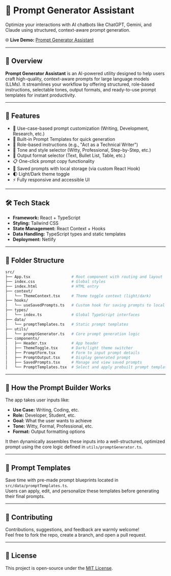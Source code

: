 # 🧠 Prompt Generator Assistant

Optimize your interactions with AI chatbots like ChatGPT, Gemini, and Claude using structured, context-aware prompt generation.

🌐 **Live Demo:** [Prompt Generator Assistant](https://promptgeneratorassistant.netlify.app/)

---

## 📌 Overview

**Prompt Generator Assistant** is an AI-powered utility designed to help users craft high-quality, context-aware prompts for large language models (LLMs). It streamlines your workflow by offering structured, role-based instructions, selectable tones, output formats, and ready-to-use prompt templates for instant productivity.

---

## 🚀 Features

- 🎯 Use-case-based prompt customization (Writing, Development, Research, etc.)
- 🧠 Built-in Prompt Templates for quick generation
- 👤 Role-based instructions (e.g., "Act as a Technical Writer")
- 💬 Tone and style selector (Witty, Professional, Step-by-Step, etc.)
- 📝 Output format selector (Text, Bullet List, Table, etc.)
- 📋 One-click prompt copy functionality
- 💾 Saved prompts with local storage (via custom React Hook)
- 🌓 Light/Dark theme toggle
- ⚡ Fully responsive and accessible UI

---

## 🛠️ Tech Stack

- **Framework:** React + TypeScript  
- **Styling:** Tailwind CSS  
- **State Management:** React Context + Hooks  
- **Data Handling:** TypeScript types and static templates  
- **Deployment:** Netlify  

---

## 📂 Folder Structure

```bash
src/
├── App.tsx                  # Root component with routing and layout
├── index.css                # Global styles
├── index.html               # HTML entry
├── context/
│   └── ThemeContext.tsx     # Theme toggle context (light/dark)
├── hooks/
│   └── useSavedPrompts.ts   # Custom hook for saving prompts to local storage
├── types/
│   └── index.ts             # Global TypeScript interfaces
├── data/
│   └── promptTemplates.ts   # Static prompt templates
├── utils/
│   └── promptGenerator.ts   # Core prompt generation logic
├── components/
│   ├── Header.tsx           # App header
│   ├── ThemeToggle.tsx      # Dark/light theme switcher
│   ├── PromptForm.tsx       # Form to input prompt details
│   ├── PromptOutput.tsx     # Display generated prompt
│   ├── SavedPrompts.tsx     # Manage and view saved prompts
│   └── PromptTemplates.tsx  # Select and apply prebuilt prompt templates
```

---

## 🧩 How the Prompt Builder Works

The app takes user inputs like:

- **Use Case:** Writing, Coding, etc.
- **Role:** Developer, Student, etc.
- **Goal:** What the user wants to achieve
- **Tone:** Witty, Formal, Professional, etc.
- **Format:** Output formatting options

It then dynamically assembles these inputs into a well-structured, optimized prompt using the core logic defined in `utils/promptGenerator.ts`.

---

## 🔖 Prompt Templates

Save time with pre-made prompt blueprints located in `src/data/promptTemplates.ts`.  
Users can apply, edit, and personalize these templates before generating their final prompts.

---

## 📢 Contributing

Contributions, suggestions, and feedback are warmly welcome!  
Feel free to fork the repo, create a branch, and open a pull request.

---

## 📄 License

This project is open-source under the [MIT License](LICENSE).
